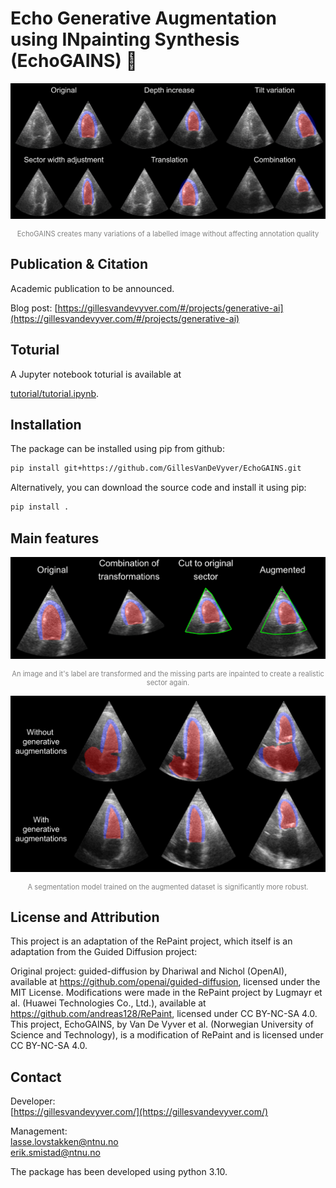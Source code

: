 # Echo Generative Augmentation using INpainting Synthesis (EchoGAINS) 💪

![Figure 1](figs/figure1.png)
<p style="color:gray; font-size: 0.8em; text-align: center;">
EchoGAINS creates many variations of a labelled image without affecting annotation quality
</p>





## Publication & Citation

Academic publication to be announced.

Blog post: [https://gillesvandevyver.com/#/projects/generative-ai](https://gillesvandevyver.com/#/projects/generative-ai)



## Toturial
A Jupyter notebook toturial is available at

[tutorial/tutorial.ipynb](tutorial/tutorial.ipynb).


## Installation
The package can be installed using pip from github:
```bash
pip install git+https://github.com/GillesVanDeVyver/EchoGAINS.git
```
Alternatively, you can download the source code and install it using pip:
```bash
pip install .
```

## Main features

![Figure 2](figs/figure2.png)
<p style="color:gray; font-size: 0.8em; text-align: center;">
An image and it's label are transformed and the missing parts are inpainted to create a
realistic sector again.
</p>

![Figure 3](figs/figure3.png)
<p style="color:gray; font-size: 0.8em; text-align: center;">
A segmentation model trained on the augmented dataset is significantly more robust.
</p>


## License and Attribution
This project is an adaptation of the RePaint project, which itself is an adaptation from the Guided Diffusion project: 

Original project: guided-diffusion by Dhariwal and Nichol (OpenAI), available at https://github.com/openai/guided-diffusion, licensed under the MIT License.
Modifications were made in the RePaint project by Lugmayr et al. (Huawei Technologies Co., Ltd.), available at https://github.com/andreas128/RePaint, licensed under CC BY-NC-SA 4.0.
This project, EchoGAINS, by Van De Vyver et al. (Norwegian University of Science and Technology), is a modification of RePaint and is licensed under CC BY-NC-SA 4.0.


## Contact

Developer: <br />
[https://gillesvandevyver.com/](https://gillesvandevyver.com/)


Management: <br />
lasse.lovstakken@ntnu.no <br />
erik.smistad@ntnu.no <br />


The package has been developed using python 3.10.